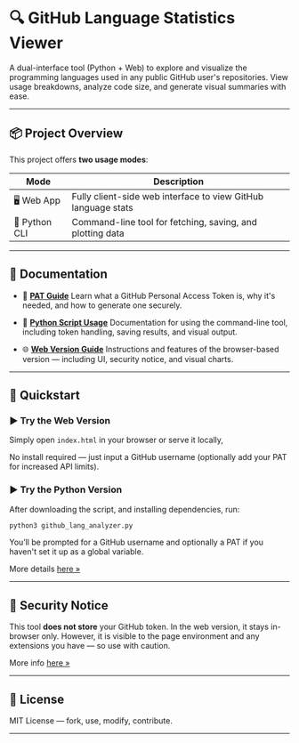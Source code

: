 # 🔍 GitHub Language Statistics Viewer

A dual-interface tool (Python + Web) to explore and visualize the programming languages used in any public GitHub user's repositories. View usage breakdowns, analyze code size, and generate visual summaries with ease.

---

## 📦 Project Overview

This project offers **two usage modes**:

| Mode          | Description                                                   |
|---------------|---------------------------------------------------------------|
| 🖥️ Web App   | Fully client-side web interface to view GitHub language stats |
| 🐍 Python CLI | Command-line tool for fetching, saving, and plotting data     |

---

## 📖 Documentation

* 📄 [**PAT Guide**](docs/PAT.md)
  Learn what a GitHub Personal Access Token is, why it's needed, and how to generate one securely.

* 🐍 [**Python Script Usage**](docs/Python.md)
  Documentation for using the command-line tool, including token handling, saving results, and visual output.

* 🌐 [**Web Version Guide**](docs/Web.md)
  Instructions and features of the browser-based version — including UI, security notice, and visual charts.

---

## 🚀 Quickstart

### ▶️ Try the Web Version

Simply open `index.html` in your browser or serve it locally,

No install required — just input a GitHub username (optionally add your PAT for increased API limits).

### ▶️ Try the Python Version

After downloading the script, and installing dependencies, run:

```bash
python3 github_lang_analyzer.py
```

You’ll be prompted for a GitHub username and optionally a PAT if you haven't set it up as a global variable.

More details [here »](docs/Python.md)

---

## 🔐 Security Notice

This tool **does not store** your GitHub token. In the web version, it stays in-browser only.
However, it is visible to the page environment and any extensions you have — so use with caution.

More info [here »](docs/PAT.md)

---

## 🧾 License

MIT License — fork, use, modify, contribute.

---
